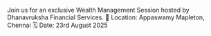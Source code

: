 Join us for an exclusive Wealth Management Session hosted by Dhanavruksha Financial Services. 📍 Location: Appaswamy Mapleton, Chennai 🗓️ Date: 23rd August 2025
